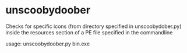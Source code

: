 # unscoobydoober

Checks for specific icons (from directory specified in unscoobydober.py) inside the resources section of a PE file specified in the commandline

usage:
unscoobydoober.py bin.exe
